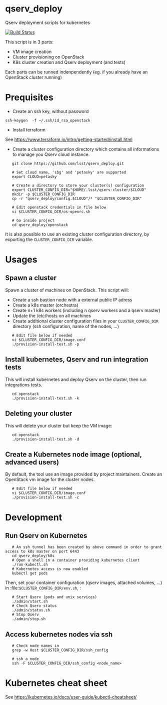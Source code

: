 # qserv_deploy

Qserv deployment scripts for kubernetes

[![Build
Status](https://travis-ci.org/lsst/qserv_deploy.svg?branch=master)](https://travis-ci.org/lsst/qserv_deploy)

This script is in 3 parts:
* VM image creation
* Cluster provisioning on OpenStack
* K8s cluster creation and Qserv deployment (and tests)

Each parts can be runned indenpendently (eg. if you already have an OpenStack cluster running)

# Prequisites

* Create an ssh key, without password
```shell
ssh-keygen  -f ~/.ssh/id_rsa_openstack
```

* Install terraform

See https://www.terraform.io/intro/getting-started/install.html


* Create a cluster configuration directory which contains all informations to manage you Qserv cloud instance.

```shell
   git clone https://github.com/lsst/qserv_deploy.git
   
   # Set cloud name, 'sbg' and 'petasky' are supported
   export CLOUD=petasky
   
   # Create a directory to store your cluster(s) configuration
   export CLUSTER_CONFIG_DIR="$HOME/.lsst/qserv-cluster/$CLOUD"
   mkdir -p $CLUSTER_CONFIG_DIR
   cp -r "qserv_deploy/config.$CLOUD"/* "$CLUSTER_CONFIG_DIR"
   
   # Edit openstack credentials in file below
   vi $CLUSTER_CONFIG_DIR/os-openrc.sh
   
   # Go inside project
   cd qserv_deploy/openstack
```

It is also possible to use an existing cluster configuration directory, by exporting the `CLUSTER_CONFIG_DIR` variable.

# Usages

## Spawn a cluster

Spawn a cluster of machines on OpenStack. This script will:
* Create a ssh bastion node with a external public IP adress
* Create a k8s master (orchestra)
* Create n+1 k8s workers (including n qserv workers and a qserv master)
* Update the /etc/hosts on all machines
* Create additional cluster configuration files in your `CLUSTER_CONFIG_DIR` directory (ssh configuration, name of the nodes, ...)

```shell
   # Edit file below if needed
   vi $CLUSTER_CONFIG_DIR/image.conf
   ./provision-install-test.sh -p
```

## Install kubernetes, Qserv and run integration tests

This will install kubernetes and deploy Qserv on the cluster, then run integrations tests.

```shell
   cd openstack
   ./provision-install-test.sh -k
```

## Deleting your cluster

This will delete your cluster but keep the VM image:

```shell
   cd openstack
   ./provision-install-test.sh -d
```

## Create a Kubernetes node image (optional, advanced users)

By default, the tool use an image provided by project maintainers.
Create an OpenStack vm image for the cluster nodes.

```shell
   # Edit file below if needed
   vi $CLUSTER_CONFIG_DIR/image.conf
   ./provision-install-test.sh -c
```


# Development

## Run Qserv on Kubernetes

```shell
   # An ssh tunnel has been created by above command in order to grant access to k8s master on port 6443
   cd qserv_deploy/k8s
   # Open a shell in a container providing kubernetes client
   ./run-kubectl.sh
   # Kubernetes access is now enabled
   kubectl get pods
```

Then, set your container configuration (qserv images, attached volumes, ...) in :file:`$CLUSTER_CONFIG_DIR/env.sh`, :

```shell
   # Start Qserv (pods and unix services)
   ./admin/start.sh
   # Check Qserv status
   ./admin/status.sh
   # Stop Qserv
   ./admin/stop.sh
```

## Access kubernetes nodes via ssh

```shell
   # Check node names in 
   grep -w Host $CLUSTER_CONFIG_DIR/ssh_config
   
   # ssh a node
   ssh -F $CLUSTER_CONFIG_DIR/ssh_config <node_name>
```

# Kubernetes cheat sheet

See https://kubernetes.io/docs/user-guide/kubectl-cheatsheet/
